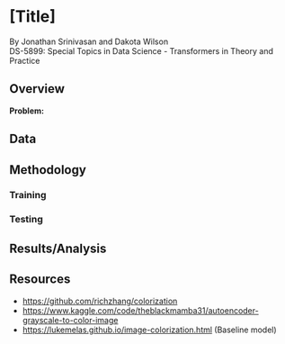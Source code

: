 # [Title]
By Jonathan Srinivasan and Dakota Wilson                                    
DS-5899: Special Topics in Data Science - Transformers in Theory and Practice  

## Overview

**Problem:** 


## Data


## Methodology

### Training

### Testing


## Results/Analysis


## Resources

- https://github.com/richzhang/colorization
- https://www.kaggle.com/code/theblackmamba31/autoencoder-grayscale-to-color-image
- https://lukemelas.github.io/image-colorization.html (Baseline model)


